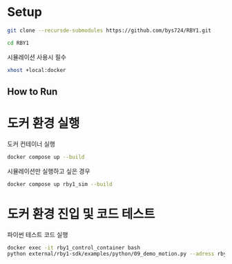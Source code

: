 # Setup
```bash
git clone --recursde-submodules https://github.com/bys724/RBY1.git
```
```bash
cd RBY1
```
시뮬레이션 사용시 필수
```bash
xhost +local:docker
```

## How to Run
# 도커 환경 실행

도커 컨테이너 실행
```bash
docker compose up --build
```
시뮬레이션만 실행하고 싶은 경우
```bash
docker compose up rby1_sim --build
```
# 도커 환경 진입 및 코드 테스트
파이썬 테스트 코드 실행
```bash
docker exec -it rby1_control_container bash
python external/rby1-sdk/examples/python/09_demo_motion.py --adress rby1_sim_container:50051
```